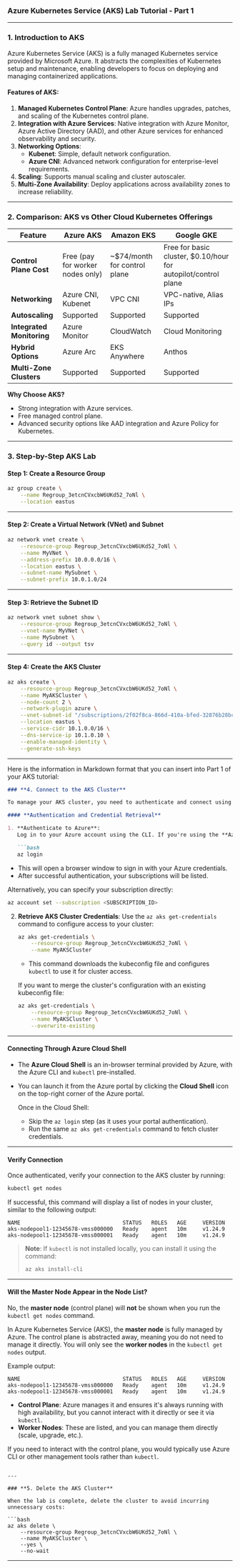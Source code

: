 ### **Azure Kubernetes Service (AKS) Lab Tutorial - Part 1**

---

### **1. Introduction to AKS**

Azure Kubernetes Service (AKS) is a fully managed Kubernetes service provided by Microsoft Azure. It abstracts the complexities of Kubernetes setup and maintenance, enabling developers to focus on deploying and managing containerized applications. 

#### **Features of AKS:**
1. **Managed Kubernetes Control Plane**: Azure handles upgrades, patches, and scaling of the Kubernetes control plane.
2. **Integration with Azure Services**: Native integration with Azure Monitor, Azure Active Directory (AAD), and other Azure services for enhanced observability and security.
3. **Networking Options**: 
   - **Kubenet**: Simple, default network configuration.
   - **Azure CNI**: Advanced network configuration for enterprise-level requirements.
4. **Scaling**: Supports manual scaling and cluster autoscaler.
5. **Multi-Zone Availability**: Deploy applications across availability zones to increase reliability.

---

### **2. Comparison: AKS vs Other Cloud Kubernetes Offerings**

| Feature                  | **Azure AKS**                   | **Amazon EKS**                  | **Google GKE**                  |
|--------------------------|----------------------------------|----------------------------------|----------------------------------|
| **Control Plane Cost**   | Free (pay for worker nodes only) | ~$74/month for control plane     | Free for basic cluster, $0.10/hour for autopilot/control plane |
| **Networking**           | Azure CNI, Kubenet              | VPC CNI                          | VPC-native, Alias IPs           |
| **Autoscaling**          | Supported                       | Supported                        | Supported                       |
| **Integrated Monitoring**| Azure Monitor                   | CloudWatch                       | Cloud Monitoring                |
| **Hybrid Options**       | Azure Arc                       | EKS Anywhere                     | Anthos                          |
| **Multi-Zone Clusters**  | Supported                       | Supported                        | Supported                       |

**Why Choose AKS?**  
- Strong integration with Azure services.  
- Free managed control plane.  
- Advanced security options like AAD integration and Azure Policy for Kubernetes.  

---

### **3. Step-by-Step AKS Lab**

#### **Step 1: Create a Resource Group**

```bash
az group create \
    --name Regroup_3etcnCVxcbW6UKd52_7oNl \
    --location eastus
```

---

#### **Step 2: Create a Virtual Network (VNet) and Subnet**

```bash
az network vnet create \
    --resource-group Regroup_3etcnCVxcbW6UKd52_7oNl \
    --name MyVNet \
    --address-prefix 10.0.0.0/16 \
    --location eastus \
    --subnet-name MySubnet \
    --subnet-prefix 10.0.1.0/24
```

---

#### **Step 3: Retrieve the Subnet ID**

```bash
az network vnet subnet show \
    --resource-group Regroup_3etcnCVxcbW6UKd52_7oNl \
    --vnet-name MyVNet \
    --name MySubnet \
    --query id --output tsv
```

---

#### **Step 4: Create the AKS Cluster**

```bash
az aks create \
    --resource-group Regroup_3etcnCVxcbW6UKd52_7oNl \
    --name MyAKSCluster \
    --node-count 2 \
    --network-plugin azure \
    --vnet-subnet-id "/subscriptions/2f02f8ca-866d-410a-bfed-32876b28bc58/resourceGroups/Regroup_3etcnCVxcbW6UKd52_7oNl/providers/Microsoft.Network/virtualNetworks/MyVNet/subnets/MySubnet" \
    --location eastus \
    --service-cidr 10.1.0.0/16 \
    --dns-service-ip 10.1.0.10 \
    --enable-managed-identity \
    --generate-ssh-keys
```

---

Here is the information in Markdown format that you can insert into Part 1 of your AKS tutorial:

```markdown
### **4. Connect to the AKS Cluster**

To manage your AKS cluster, you need to authenticate and connect using `kubectl`. This can be done via the Azure CLI on your local machine or through the **Azure Cloud Shell** (a browser-based terminal accessible in the Azure portal).

#### **Authentication and Credential Retrieval**

1. **Authenticate to Azure**:
   Log in to your Azure account using the CLI. If you're using the **Azure Cloud Shell**, you can skip this step as you're already authenticated.

   ```bash
   az login
   ```
   - This will open a browser window to sign in with your Azure credentials.
   - After successful authentication, your subscriptions will be listed.

   Alternatively, you can specify your subscription directly:
   ```bash
   az account set --subscription <SUBSCRIPTION_ID>
   ```

2. **Retrieve AKS Cluster Credentials**:
   Use the `az aks get-credentials` command to configure access to your cluster:
   ```bash
   az aks get-credentials \
       --resource-group Regroup_3etcnCVxcbW6UKd52_7oNl \
       --name MyAKSCluster
   ```
   - This command downloads the kubeconfig file and configures `kubectl` to use it for cluster access.

   If you want to merge the cluster's configuration with an existing kubeconfig file:
   ```bash
   az aks get-credentials \
       --resource-group Regroup_3etcnCVxcbW6UKd52_7oNl \
       --name MyAKSCluster \
       --overwrite-existing
   ```

---

#### **Connecting Through Azure Cloud Shell**

- The **Azure Cloud Shell** is an in-browser terminal provided by Azure, with the Azure CLI and `kubectl` pre-installed.
- You can launch it from the Azure portal by clicking the **Cloud Shell** icon on the top-right corner of the Azure portal.

   Once in the Cloud Shell:
   - Skip the `az login` step (as it uses your portal authentication).
   - Run the same `az aks get-credentials` command to fetch cluster credentials.

---

#### **Verify Connection**

Once authenticated, verify your connection to the AKS cluster by running:

```bash
kubectl get nodes
```

If successful, this command will display a list of nodes in your cluster, similar to the following output:

```
NAME                                STATUS   ROLES   AGE     VERSION
aks-nodepool1-12345678-vmss000000   Ready    agent   10m     v1.24.9
aks-nodepool1-12345678-vmss000001   Ready    agent   10m     v1.24.9
```

> **Note**: If `kubectl` is not installed locally, you can install it using the command:
> ```bash
> az aks install-cli
> ```

---

#### **Will the Master Node Appear in the Node List?**

No, the **master node** (control plane) will **not** be shown when you run the `kubectl get nodes` command.

In Azure Kubernetes Service (AKS), the **master node** is fully managed by Azure. The control plane is abstracted away, meaning you do not need to manage it directly. You will only see the **worker nodes** in the `kubectl get nodes` output.

Example output:
```
NAME                                STATUS   ROLES   AGE     VERSION
aks-nodepool1-12345678-vmss000000   Ready    agent   10m     v1.24.9
aks-nodepool1-12345678-vmss000001   Ready    agent   10m     v1.24.9
```

- **Control Plane**: Azure manages it and ensures it's always running with high availability, but you cannot interact with it directly or see it via `kubectl`.
- **Worker Nodes**: These are listed, and you can manage them directly (scale, upgrade, etc.).

If you need to interact with the control plane, you would typically use Azure CLI or other management tools rather than `kubectl`.
```

---

### **5. Delete the AKS Cluster**

When the lab is complete, delete the cluster to avoid incurring unnecessary costs:

```bash
az aks delete \
    --resource-group Regroup_3etcnCVxcbW6UKd52_7oNl \
    --name MyAKSCluster \
    --yes \
    --no-wait
```
---
